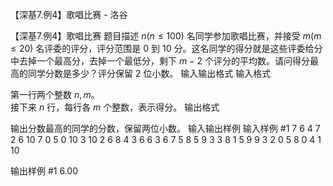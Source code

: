 



【深基7.例4】歌唱比赛 - 洛谷














【深基7.例4】歌唱比赛
题目描述
$n(n\le 100)$ 名同学参加歌唱比赛，并接受 $m(m\le 20)$ 名评委的评分，评分范围是 $0$ 到 $10$ 分。这名同学的得分就是这些评委给分中去掉一个最高分，去掉一个最低分，剩下 $m-2$ 个评分的平均数。请问得分最高的同学分数是多少？评分保留 $2$ 位小数。
输入输出格式
输入格式

第一行两个整数 $n,m$。   
接下来 $n$ 行，每行各 $m$ 个整数，表示得分。
输出格式

输出分数最高的同学的分数，保留两位小数。
输入输出样例
输入样例 #1
7 6
4 7 2 6 10 7
0 5 0 10 3 10
2 6 8 4 3 6
6 3 6 7 5 8
5 9 3 3 8 1
5 9 9 3 2 0
5 8 0 4 1 10

输出样例 #1
6.00






